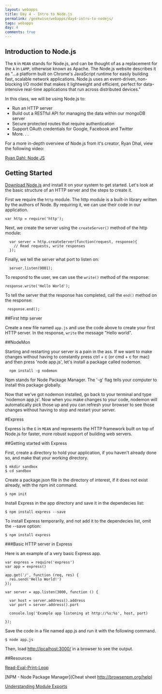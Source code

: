 ```yaml
---
layout: webapps
title: Day 4 - Intro to Node.js
permalink: /geekwise/webapps/day4-intro-to-nodejs/
tags: webapps
day: 4
comments: true
---
```


## Introduction to Node.js

The `N` in `MEAN` stands for Node.js, and can be thought of as a replacement for the `A` in `LAMP`, otherwise known as Apache. The Node.js website describes it as "...a platform built on Chrome's JavaScript runtime for easily building fast, scalable network applications. Node.js uses an event-driven, non-blocking I/O model that makes it lightweight and efficient, perfect for data-intensive real-time applications that run across distributed devices." 

In this class, we will be using Node.js to:
 
* Run an HTTP server
* Build out a RESTful API for managing the data within our mongoDB server
* Secure protected routes that require authentication
* Support OAuth credentials for Google, Facebook and Twitter
* More. . .

For a more in-depth overview of Node.js from it's creator, Ryan Dhal, view the following video:

[Ryan Dahl: Node JS](http://youtu.be/EeYvFl7li9E)

## Getting Started

[Download Node.js](http://nodejs.org/download/) and install it on your system to get started. Let's look at the basic structure of an HTTP server and the steps to create it.
                                                                                              
First we require the `http` module. The http module is a built-in library written by the authors of Node. By requiring it, we can use their code in our application.

    var http = require('http');

Next, we create the server using the `createServer()` method of the http module:
      
      var server = http.createServer(function(request, response){
        // Read requests, write responses
      });
      
Finally, we tell the server what port to listen on:

      server.listen(9001);
      
To respond to the user, we can use the `write()` method of the response:

    response.write('Hello World');
    
To tell the server that the response has completed, call the `end()` method on the response:

     response.end();
      
##First http server

Create a new file named `app.js` and use the code above to create your first HTTP server. In the response, `write` the message "Hello world".

##NodeMon

Starting and restarting your server is a pain in the ass. If we want to make changes without having to constantly press ctrl + c (or cmd + c for mac) and then press 'node app.js', let's install a package called nodemon.
  
      npm install -g nodemon

Npm stands for Node Package Manager. The '-g' flag tells your computer to install this package globally. 

Now that we've got nodemon installed, go back to your terminal and type 'nodemon app.js'. Now when you make changes to your code, nodemon will automatically pick those up and you can refresh your browser to see those changes without having to stop and restart your server.

#Express

Express is the `E` in `MEAN` and represents the HTTP framework built on top of Node.js for faster, more robust support of building web servers.

##Getting started with Express

First, create a directory to hold your application, if you haven't already done so, and make that your working directory.

    $ mkdir sandbox
    $ cd sandbox

Create a package.json file in the directory of interest, if it does not exist already, with the npm init command.

    $ npm init
    
Install Express in the app directory and save it in the dependecies list:

    $ npm install express --save
    
To install Express temporarily, and not add it to the dependecies list, omit the --save option:

    $ npm install express

###Basic HTTP server in Express

Here is an example of a very basic Express app.

    var express = require('express')
    var app = express()
    
    app.get('/', function (req, res) {
      res.send('Hello World!')
    });
    
    var server = app.listen(3000, function () {
    
      var host = server.address().address
      var port = server.address().port
    
      console.log('Example app listening at http://%s:%s', host, port)
    
    });
    
Save the code in a file named app.js and run it with the following command.

    $ node app.js
    
Then, load [http://localhost:3000/](http://localhost:3000/) in a browser to see the output.

##Resources

[Read-Eval-Print-Loop](http://nodejs.org/api/repl.html)

[NPM - Node Package Manager](Cheat sheet http://browsenpm.org/help)

[Understanding Module Exports](http://www.sitepoint.com/understanding-module-exports-exports-node-js/)
